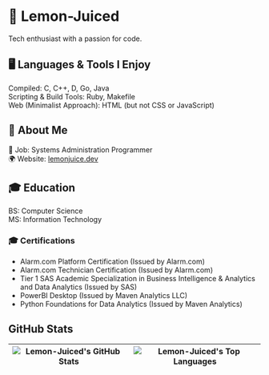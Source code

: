 # 🍋 Lemon-Juiced
Tech enthusiast with a passion for code.

## 🖥️ Languages & Tools I Enjoy
Compiled: C, C++, D, Go, Java  
Scripting & Build Tools: Ruby, Makefile  
Web (Minimalist Approach): HTML (but not CSS or JavaScript)  

## 📌 About Me
💼 Job: Systems Administration Programmer  
🌍 Website: [lemonjuice.dev](https://lemonjuice.dev/)  

## 🎓 Education
BS: Computer Science  
MS: Information Technology  

### 🎓 Certifications
- Alarm.com Platform Certification (Issued by Alarm.com)
- Alarm.com Technician Certification (Issued by Alarm.com)
- Tier 1 SAS Academic Specialization in Business Intelligence & Analytics and Data Analytics (Issued by SAS)  
- PowerBI Desktop (Issued by Maven Analytics LLC)  
- Python Foundations for Data Analytics (Issued by Maven Analytics)  

## GitHub Stats
| ![Lemon-Juiced's GitHub Stats](https://github-readme-stats.vercel.app/api?username=lemon-juiced&show_icons=true&theme=tokyonight&rank_icon=percentile) | ![Lemon-Juiced's Top Languages](https://github-readme-stats.vercel.app/api/top-langs/?username=lemon-juiced&layout=compact&langs_count=20&theme=tokyonight) |
|:------------------------------------------------------------------------------------------------------------:|:------------------------------------------------------------------------------------------------------------:|
